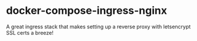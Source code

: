 # docker-compose-ingress-nginx

A great ingress stack that makes setting up a reverse proxy with letsencrypt SSL certs a breeze!
